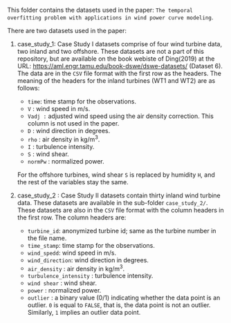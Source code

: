 This folder contains the datasets used in the paper: `The temporal overfitting problem with applications in wind power curve modeling`.

There are two datasets used in the paper:

1. case_study_1: Case Study I datasets comprise of four wind turbine data, two inland and two offshore. These datasets are not a part of this repository, but are available on the book webiste of Ding(2019) at the URL: https://aml.engr.tamu.edu/book-dswe/dswe-datasets/ (Dataset 6). The data are in the `CSV` file format with the first row as the headers. The meaning of the headers for the inland turbines (WT1 and WT2) are as follows:

    - `time`: time stamp for the observations.
    - `V` : wind speed in m/s.
    - `Vadj :` adjusted wind speed using the air density correction. This column is not used in the paper.
    - `D` : wind direction in degrees.
    - `rho` : air density in kg/m<sup>3</sup>.
    - `I` : turbulence intensity.
    - `S` : wind shear. 
    - `normPw` : normalized power.

    For the offshore turbines, wind shear `S` is replaced by humidity `H`, and the rest of the variables stay the same.

2. case_study_2 : Case Study II datasets contain thirty inland wind turbine data. These datasets are available in the sub-folder `case_study_2/`. These datasets are also in the `CSV` file format with the column headers in the first row. The column headers are:
    
    - `turbine_id`: anonymized turbine id; same as the turbine number in the file name.
    - `time_stamp`: time stamp for the observations.
    - `wind_spedd`: wind speed in m/s.
    - `wind_direction`: wind direction in degrees.
    - `air_density` : air density in kg/m<sup>3</sup>.
    - `turbulence_intensity` : turbulence intensity.
    - `wind shear` : wind shear. 
    - `power` : normalized power.
    - `outlier` : a binary value (0/1) indicating whether the data point is an outlier. `0` is equal to `FALSE`, that is, the data point is not an outlier. Similarly, `1` implies an outlier data point.



